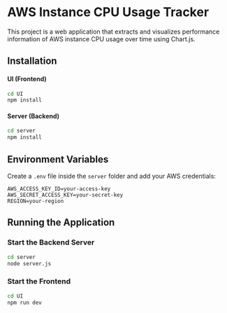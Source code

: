 # AWS Instance CPU Usage Tracker

This project is a web application that extracts and visualizes performance information of AWS instance CPU usage over time using Chart.js. 
## Installation


#### UI (Frontend)

```sh
cd UI
npm install
```

#### Server (Backend)

```sh
cd server
npm install
```

## Environment Variables

Create a `.env` file inside the `server` folder and add your AWS credentials:

```
AWS_ACCESS_KEY_ID=your-access-key
AWS_SECRET_ACCESS_KEY=your-secret-key
REGION=your-region
```

## Running the Application

### Start the Backend Server

```sh
cd server
node server.js
```

### Start the Frontend

```sh
cd UI
npm run dev
```


